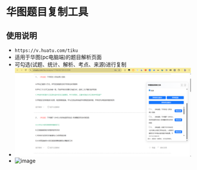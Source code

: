 # 华图题目复制工具

## 使用说明
- `https://v.huatu.com/tiku`
- 适用于华图(pc电脑端)的题目解析页面
- 可勾选(试题、统计、解析、考点、来源)进行复制
- ![img_1.png](img_1.png)
- <img width="1432" height="489" alt="image" src="https://github.com/user-attachments/assets/9cfde99d-dc54-4c82-99c0-f80fdd2a8469" />
